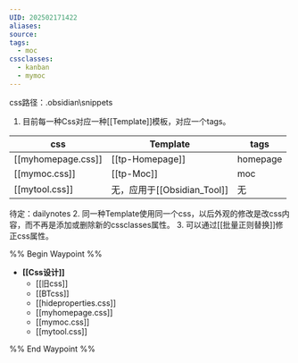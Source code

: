 ```yaml
---
UID: 202502171422
aliases: 
source: 
tags:
  - moc
cssclasses:
  - kanban
  - mymoc
---
```

css路径：.obsidian\snippets
1. 目前每一种Css对应一种[[Template]]模板，对应一个tags。

| css                | Template               | tags     |
| ------------------ | ---------------------- | -------- |
| [[myhomepage.css]] | [[tp-Homepage]]        | homepage |
| [[mymoc.css]]      | [[tp-Moc]]             | moc      |
| [[mytool.css]]     | 无，应用于[[Obsidian_Tool]] | 无        |
待定：dailynotes
2. 同一种Template使用同一个css，以后外观的修改是改css内容，而不再是添加或删除新的cssclasses属性。
3. 可以通过[[批量正则替换]]修正css属性。

%% Begin Waypoint %%
- **[[Css设计]]**
	- [[旧css]]
	- [[BTcss]]
	- [[hideproperties.css]]
	- [[myhomepage.css]]
	- [[mymoc.css]]
	- [[mytool.css]]

%% End Waypoint %%
